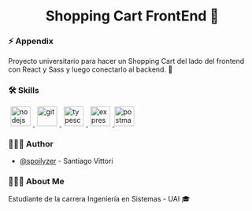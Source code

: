 <h1 align=center> Shopping Cart FrontEnd 🛒 </h1>

### ⚡ Appendix

Proyecto universitario para hacer un Shopping Cart del lado del frontend con React y Sass y luego conectarlo al backend. 🚀

### 🛠 Skills
<div> 
<a href="https://nodejs.org/es/" target="_blank" rel="noreferrer"> <img src="https://cdn.icon-icons.com/icons2/2415/PNG/512/nodejs_plain_logo_icon_146409.png" alt="nodejs" width="40px" height="40px" HSPACE="5"/> </a>
<a href="https://git-scm.com/" target="_blank" rel="noreferrer"> <img src="https://cdn.icon-icons.com/icons2/2415/PNG/512/git_plain_logo_icon_146507.png" alt="git" width="40px" height="40px" HSPACE="5"/> </a> 
<a href="https://www.typescriptlang.org/" target="_blank" rel="noreferrer"> <img src="https://cdn.icon-icons.com/icons2/2415/PNG/512/typescript_original_logo_icon_146317.png" alt="typescript" width="40px" height="40px" HSPACE="5"/> </a> 
<a href="http://expressjs.com/es/" target="_blank" rel="noreferrer"> <img src="https://cdn.icon-icons.com/icons2/2699/PNG/512/expressjs_logo_icon_169185.png" alt="expressjs" width="40px" height="40px" HSPACE="5"/> </a> 
<a href="https://www.postman.com/" target="_blank" rel="noreferrer"> <img src="https://cdn.icon-icons.com/icons2/3053/PNG/512/postman_macos_bigsur_icon_189815.png" alt="postman" width="40px" height="40px"/> </a> 
</div>

### 👨🏽‍💻 Author
- [@spoilyzer](https://www.github.com/spoilyzer) - Santiago Vittori

### 🙋🏽‍♂️ About Me
Estudiante de la carrera Ingeniería en Sistemas - UAI 🎓<br>
